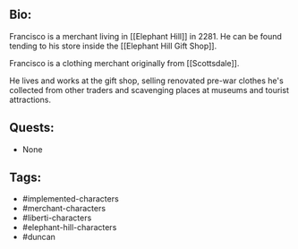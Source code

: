 ## Bio:

Francisco is a merchant living in [[Elephant Hill]] in 2281. He can be found tending to his store inside the [[Elephant Hill Gift Shop]]. 

Francisco is a clothing merchant originally from [[Scottsdale]].

He lives and works at the gift shop, selling renovated pre-war clothes he's collected from other traders and scavenging places at museums and tourist attractions.

## Quests:

- None

## Tags:

- #implemented-characters
- #merchant-characters
- #liberti-characters
- #elephant-hill-characters
- #duncan